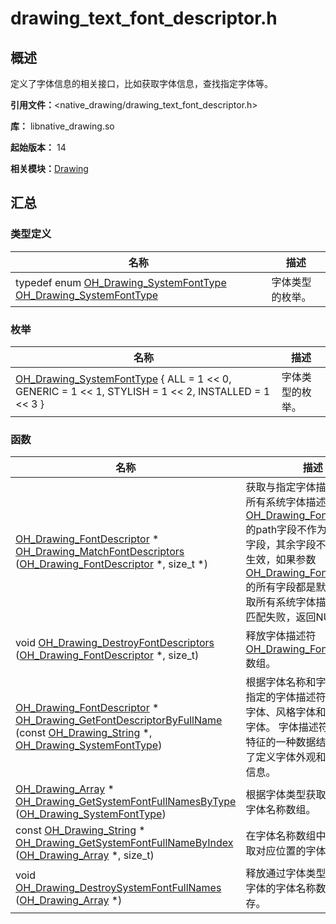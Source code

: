 # drawing_text_font_descriptor.h


## 概述

定义了字体信息的相关接口，比如获取字体信息，查找指定字体等。

**引用文件：**<native_drawing/drawing_text_font_descriptor.h>

**库：** libnative_drawing.so

**起始版本：** 14

**相关模块：**[Drawing](_drawing.md)


## 汇总


### 类型定义

| 名称 | 描述 |
| -------- | -------- |
| typedef enum [OH_Drawing_SystemFontType](_drawing.md#oh_drawing_systemfonttype) [OH_Drawing_SystemFontType](_drawing.md#oh_drawing_systemfonttype) | 字体类型的枚举。  |


### 枚举

| 名称 | 描述 |
| -------- | -------- |
| [OH_Drawing_SystemFontType](_drawing.md#oh_drawing_systemfonttype-1) { ALL = 1 &lt;&lt; 0, GENERIC = 1 &lt;&lt; 1, STYLISH = 1 &lt;&lt; 2, INSTALLED = 1 &lt;&lt; 3 } | 字体类型的枚举。  |


### 函数

| 名称 | 描述 |
| -------- | -------- |
| [OH_Drawing_FontDescriptor](_o_h___drawing___font_descriptor.md) \* [OH_Drawing_MatchFontDescriptors](_drawing.md#oh_drawing_matchfontdescriptors) ([OH_Drawing_FontDescriptor](_o_h___drawing___font_descriptor.md) \*, size_t \*) | 获取与指定字体描述符匹配的所有系统字体描述符，其中[OH_Drawing_FontDescriptor](_o_h___drawing___font_descriptor.md)的path字段不作为有效的匹配 字段，其余字段不是默认值时生效，如果参数[OH_Drawing_FontDescriptor](_o_h___drawing___font_descriptor.md)的所有字段都是默认值，则获取所有系统字体描述 符。如果匹配失败，返回NULL。  |
| void [OH_Drawing_DestroyFontDescriptors](_drawing.md#oh_drawing_destroyfontdescriptors) ([OH_Drawing_FontDescriptor](_o_h___drawing___font_descriptor.md) \*, size_t) | 释放字体描述符[OH_Drawing_FontDescriptor](_o_h___drawing___font_descriptor.md)数组。  |
| [OH_Drawing_FontDescriptor](_o_h___drawing___font_descriptor.md) \* [OH_Drawing_GetFontDescriptorByFullName](_drawing.md#oh_drawing_getfontdescriptorbyfullname) (const [OH_Drawing_String](_o_h___drawing___string.md) \*, [OH_Drawing_SystemFontType](_drawing.md#oh_drawing_systemfonttype)) | 根据字体名称和字体类型获取指定的字体描述符，支持系统字体、风格字体和用户已安装字体。 字体描述符是描述字体特征的一种数据结构，它包含了定义字体外观和属性的详细信息。  |
| [OH_Drawing_Array](_drawing.md#oh_drawing_array) \* [OH_Drawing_GetSystemFontFullNamesByType](_drawing.md#oh_drawing_getsystemfontfullnamesbytype) ([OH_Drawing_SystemFontType](_drawing.md#oh_drawing_systemfonttype)) | 根据字体类型获取对应字体的字体名称数组。  |
| const [OH_Drawing_String](_o_h___drawing___string.md) \* [OH_Drawing_GetSystemFontFullNameByIndex](_drawing.md#oh_drawing_getsystemfontfullnamebyindex) ([OH_Drawing_Array](_drawing.md#oh_drawing_array) \*, size_t) | 在字体名称数组中通过索引获取对应位置的字体名称。  |
| void [OH_Drawing_DestroySystemFontFullNames](_drawing.md#oh_drawing_destroysystemfontfullnames) ([OH_Drawing_Array](_drawing.md#oh_drawing_array) \*) | 释放通过字体类型获取的对应字体的字体名称数组占用的内存。  |
